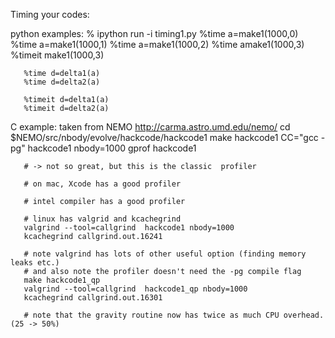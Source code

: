 Timing your codes:

python examples:
       % ipython
       run -i timing1.py
       %time a=make1(1000,0)
       %time a=make1(1000,1)
       %time a=make1(1000,2)
       %time amake1(1000,3)
       %timeit make1(1000,3)

       %time d=delta1(a)
       %time d=delta2(a)

       %timeit d=delta1(a)
       %timeit d=delta2(a)


C example:
       taken from NEMO http://carma.astro.umd.edu/nemo/
       cd $NEMO/src/nbody/evolve/hackcode/hackcode1
       make hackcode1 CC="gcc -pg"
       hackcode1 nbody=1000
       gprof hackcode1

       # -> not so great, but this is the classic  profiler

       # on mac, Xcode has a good profiler
       
       # intel compiler has a good profiler
       
       # linux has valgrid and kcachegrind
       valgrind --tool=callgrind  hackcode1 nbody=1000
       kcachegrind callgrind.out.16241

       # note valgrind has lots of other useful option (finding memory leaks etc.)
       # and also note the profiler doesn't need the -pg compile flag
       make hackcode1_qp
       valgrind --tool=callgrind  hackcode1_qp nbody=1000	
       kcachegrind callgrind.out.16301

       # note that the gravity routine now has twice as much CPU overhead.(25 -> 50%)

